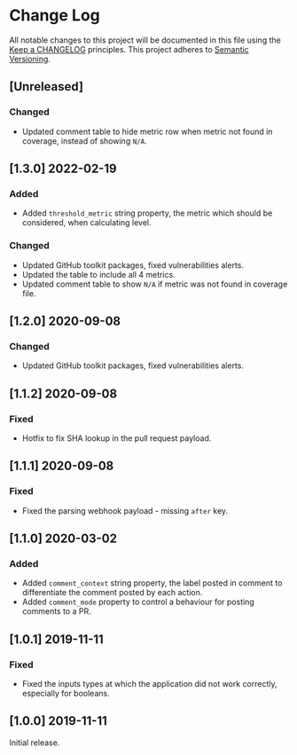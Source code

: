# Change Log
All notable changes to this project will be documented in this file
using the [Keep a CHANGELOG](http://keepachangelog.com/) principles.
This project adheres to [Semantic Versioning](http://semver.org/).

<!--
Types of changes

Added - for new features.
Changed - for changes in existing functionality.
Deprecated - for soon-to-be removed features.
Removed - for now removed features.
Fixed - for any bug fixes.
Security - in case of vulnerabilities.
-->

## [Unreleased]

### Changed

- Updated comment table to hide metric row when metric not found in coverage, instead of showing `N/A`.

## [1.3.0] 2022-02-19

### Added

- Added `threshold_metric` string property, the metric which should be considered, when calculating level.

### Changed

- Updated GitHub toolkit packages, fixed vulnerabilities alerts.
- Updated the table to include all 4 metrics.
- Updated comment table to show `N/A` if metric was not found in coverage file.

## [1.2.0] 2020-09-08

### Changed

- Updated GitHub toolkit packages, fixed vulnerabilities alerts.

## [1.1.2] 2020-09-08

### Fixed

- Hotfix to fix SHA lookup in the pull request payload.

## [1.1.1] 2020-09-08

### Fixed

- Fixed the parsing webhook payload - missing `after` key.

## [1.1.0] 2020-03-02

### Added

- Added `comment_context` string property, the label posted in comment to differentiate the comment posted by each action.
- Added `comment_mode` property to control a behaviour for posting comments to a PR. 

## [1.0.1] 2019-11-11

### Fixed

- Fixed the inputs types at which the application did not work correctly, especially for booleans.

## [1.0.0] 2019-11-11

Initial release.
